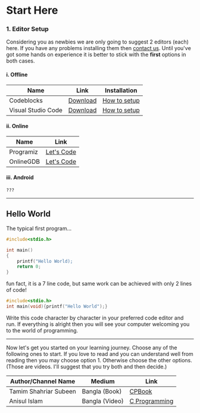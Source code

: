 # Start Here

### 1. Editor Setup

Considering you as newbies we are only going to suggest 2 editors (each) here. If you have any problems installing them then [contact us](https://structured-programming-ku-cse.blogspot.com/2024/06/document-body-font-size-20px-table-min.html#). Until you've got some hands on experience it is better to stick with the **first** options in both cases.

#### i. Offline

| Name               | Link                                                                                                                          | Installation                                                                                                            |
| ------------------ | ----------------------------------------------------------------------------------------------------------------------------- | ----------------------------------------------------------------------------------------------------------------------- |
| Codeblocks         | [Download](https://sourceforge.net/projects/codeblocks/files/Binaries/20.03/Windows/codeblocks-20.03mingw-setup.exe/download) | [How to setup](https://structured-programming-ku-cse.blogspot.com/2024/06/document-body-font-size-20px-table-min.html#) |
| Visual Studio Code | [Download](https://code.visualstudio.com/docs/?dv=win64)                                                                      | [How to setup](https://structured-programming-ku-cse.blogspot.com/2024/06/document-body-font-size-20px-table-min.html#) |

#### ii. Online

| Name      | Link                                                                   |
| --------- | ---------------------------------------------------------------------- |
| Programiz | [Let's Code](https://www.programiz.com/c-programming/online-compiler/) |
| OnlineGDB | [Let's Code](https://www.onlinegdb.com/online_c_compiler)              |

#### iii. Android

`???`

---

## Hello World

The typical first program...

```c
#include<stdio.h>

int main()
{
    printf("Hello World);
    return 0;
}
```

fun fact, it is a 7 line code, but same work can be achieved with only 2 lines of code!

```c
#include<stdio.h>
int main(void){printf("Hello World");}
```

Write this code character by character in your preferred code editor and run. If everything is alright then you will see your computer welcoming you to the world of programming.

---

Now let's get you started on your learning journey. Choose any of the following ones to start. If you love to read and you can understand well from reading then you may choose option 1. Otherwise choose the other options. (Those are videos. I'll suggest that you try both and then decide.)

| Author/Channel Name   | Medium         | Link                                                                                      |
| --------------------- | -------------- | ----------------------------------------------------------------------------------------- |
| Tamim Shahriar Subeen | Bangla (Book)  | [CPBook](http://cpbook.subeen.com/)                                                       |
| Anisul Islam          | Bangla (Video) | [C Programming](https://www.youtube.com/playlist?list=PLgH5QX0i9K3pCMBZcul1fta6UivHDbXvz) |
